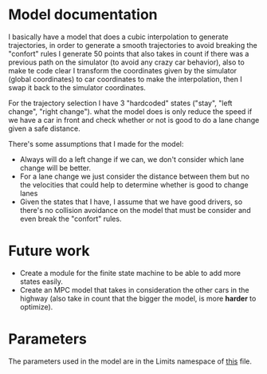 # Model documentation

I basically have a model that does a cubic interpolation to generate trajectories,
in order to generate a smooth trajectories to avoid breaking the "confort" rules
I generate 50 points that also takes in count if there was a previous path on the 
simulator (to avoid any crazy car behavior), also to make te code clear
I transform the coordinates given by the simulator (global coordinates) to 
car coordinates to make the interpolation, then I swap it back to the simulator
coordinates.

For the trajectory selection I have 3 "hardcoded" states ("stay", "left change", 
"right change"). what the model does is only reduce the speed if we have a car
in front and check whether or not is good to do a lane change given a safe distance.

There's some assumptions that I made for the model:

* Always will do a left change if we can, we don't consider which lane change will be better.
* For a lane change we just consider the distance between them but no the velocities that could help to determine whether is good to change lanes
* Given the states that I have, I assume that we have good drivers, so there's no collision avoidance on the model that must be consider and even break the "confort" rules.

# Future work

* Create a module for the finite state machine to be able to add more states easily.
* Create an MPC model that takes in consideration the other cars in the highway (also take in count that the bigger the model, is more **harder** to optimize).

# Parameters

The parameters used in the model are in the Limits namespace of [this](src/utilities.h) file.